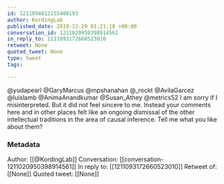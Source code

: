 ```yaml
---
id: 1211094812155400193
author: KordingLab
published_date: 2019-12-29 01:21:18 +00:00
conversation_id: 1211020950398914561
in_reply_to: 1211093172660523010
retweet: None
quoted_tweet: None
type: tweet
tags:

---
```


@yudapearl @GaryMarcus @mpshanahan @_rockt @AvilaGarcez @luislamb @AnimaAnandkumar @Susan_Athey @metrics52 I am sorry if I misinterpreted. But it did not feel sincere to me. Instead your comments here and in other places felt like an ongoing dismissal of the other intellectual traditions in the area of causal inference. Tell me what you like about them?

### Metadata

Author: [[@KordingLab]]
Conversation: [[conversation-1211020950398914561]]
In reply to: [[1211093172660523010]]
Retweet of: [[None]]
Quoted tweet: [[None]]
